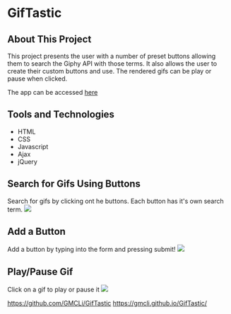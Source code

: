 # GifTastic

## About This Project

This project presents the user with a number of preset buttons allowing them to search the Giphy API with those terms. It also allows the user to create their custom buttons and use. The rendered gifs can be play or pause when clicked.

The app can be accessed [here](https://gmcli.github.io/GifTastic/)

## Tools and Technologies
* HTML
* CSS
* Javascript
* Ajax
* jQuery

## Search for Gifs Using Buttons
Search for gifs by clicking ont he buttons. Each button has it's own search term.
![](https://user-images.githubusercontent.com/43242191/57390250-e5b7d880-7189-11e9-8eb9-df2c16726a45.gif)


## Add a Button
Add a button by typing into the form and pressing submit!
![](https://user-images.githubusercontent.com/43242191/57390251-e5b7d880-7189-11e9-834f-6969499ade89.gif)


## Play/Pause Gif
Click on a gif to play or pause it
![](https://user-images.githubusercontent.com/43242191/57390249-e51f4200-7189-11e9-86de-e3236c5ac4d6.gif)


https://github.com/GMCLi/GifTastic
https://gmcli.github.io/GifTastic/
